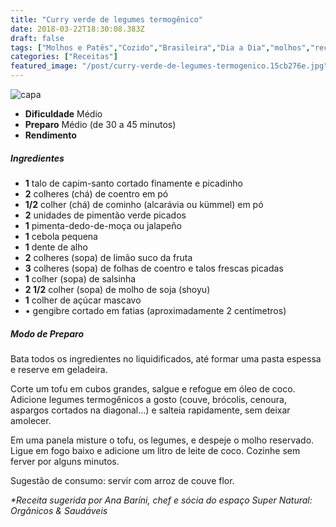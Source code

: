```yaml
---
title: "Curry verde de legumes termogênico"
date: 2018-03-22T18:30:08.383Z
draft: false
tags: ["Molhos e Patês","Cozido","Brasileira","Dia a Dia","molhos","receita"]
categories: ["Receitas"]
featured_image: "/post/curry-verde-de-legumes-termogenico.15cb276e.jpg"
---
```


![capa](/post/curry-verde-de-legumes-termogenico.15cb276e.jpg)

*   **Dificuldade** Médio
*   **Preparo** Médio (de 30 a 45 minutos)
*   **Rendimento**

##### Ingredientes

*   **1** talo de capim-santo cortado finamente e picadinho
*   **2** colheres (chá) de coentro em pó
*   **1/2** colher (chá) de cominho (alcarávia ou kümmel) em pó
*   **2** unidades de pimentão verde picados
*   **1** pimenta-dedo-de-moça ou jalapeño
*   **1** cebola pequena
*   **1** dente de alho
*   **2** colheres (sopa) de limão suco da fruta
*   **3** colheres (sopa) de folhas de coentro e talos frescas picadas
*   **1** colher (sopa) de salsinha
*   **2 1/2** colher (sopa) de molho de soja (shoyu)
*   **1** colher de açúcar mascavo
*   • gengibre cortado em fatias (aproximadamente 2 centímetros)

##### Modo de Preparo

Bata todos os ingredientes no liquidificados, até formar uma pasta espessa e reserve em geladeira.

Corte um tofu em cubos grandes, salgue e refogue em óleo de coco. Adicione legumes termogênicos a gosto (couve, brócolis, cenoura, aspargos cortados na diagonal…) e salteia rapidamente, sem deixar amolecer.

Em uma panela misture o tofu, os legumes, e despeje o molho reservado. Ligue em fogo baixo e adicione um litro de leite de coco. Cozinhe sem ferver por alguns minutos.

Sugestão de consumo: servir com arroz de couve flor.

_*Receita sugerida por Ana Baríni, chef e sócia do espaço Super Natural: Orgânicos & Saudáveis_
